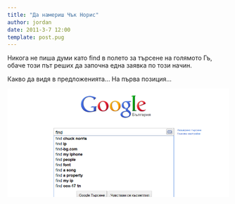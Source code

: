 ```yaml
---
title: "Да намериш Чък Норис"
author: jordan
date: 2011-3-7 12:00
template: post.pug
---
```


Никога не пиша думи като find в полето за търсене на голямото Гъ, обаче
този път реших да започна една заявка по този начин.

Какво да видя в предложенията... На първа позиция...

![Да намериш Чък Норис](find_chuck_norris.png)
